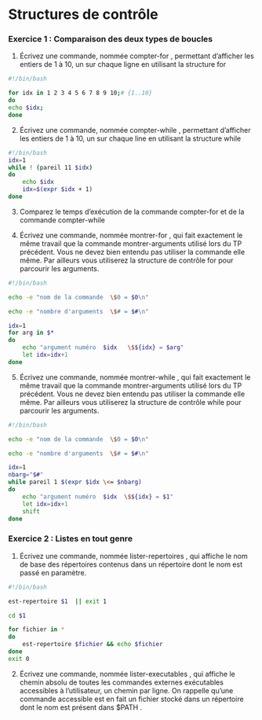 # Structures de contrôle

### Exercice 1 : Comparaison des deux types de boucles

1. Écrivez une commande, nommée compter-for , permettant d’afficher les entiers de 1 à 10, un sur chaque ligne en utilisant la structure for
```bash
#!/bin/bash

for idx in 1 2 3 4 5 6 7 8 9 10;# {1..10}
do
echo $idx;
done
```
2. Écrivez une commande, nommée compter-while , permettant d’afficher les entiers de 1 à 10, un sur chaque line en utilisant la structure while

```bash
#!/bin/bash
idx=1
while ! (pareil 11 $idx)
do
    echo $idx
    idx=$(expr $idx + 1)
done
```

3. Comparez le temps d’exécution de la commande compter-for et de la commande compter-while


4. Écrivez une commande, nommée montrer-for , qui fait exactement le même travail que la commande montrer-arguments utilisé lors du TP précédent. Vous ne devez bien entendu pas utiliser la commande elle même. Par ailleurs vous utiliserez la structure de contrôle for pour parcourir les arguments.

```bash
#!/bin/bash

echo -e "nom de la commande  \$0 = $0\n"

echo -e "nombre d'arguments  \$# = $#\n"

idx=1
for arg in $*
do
    echo "argument numéro  $idx   \$${idx} = $arg"
    let idx=idx+1
done
```

5. Écrivez une commande, nommée montrer-while , qui fait exactement le même travail que la commande montrer-arguments utilisé lors du TP précédent. Vous ne devez bien entendu pas utiliser la commande elle même. Par ailleurs vous utiliserez la structure de contrôle while pour parcourir les arguments.


```bash
#!/bin/bash

echo -e "nom de la commande  \$0 = $0\n"

echo -e "nombre d'arguments  \$# = $#\n"

idx=1
nbarg="$#"
while pareil 1 $(expr $idx \<= $nbarg)
do
    echo "argument numéro  $idx  \$${idx} = $1"
    let idx=idx+1
    shift
done
```

### Exercice 2 : Listes en tout genre

1. Écrivez une commande, nommée lister-repertoires , qui affiche le nom de base des répertoires contenus dans un répertoire dont le nom est passé en paramètre.

```bash
#!/bin/bash

est-repertoire $1  || exit 1

cd $1

for fichier in *
do
    est-repertoire $fichier && echo $fichier
done
exit 0
```

2. Écrivez une commande, nommée lister-executables , qui affiche le chemin absolu de toutes les commandes externes exécutables accessibles à l’utilisateur, un chemin par ligne. On rappelle qu’une commande accessible est en fait un fichier stocké dans un répertoire dont le nom est présent dans $PATH .
